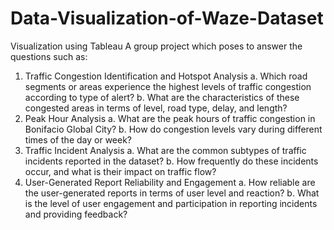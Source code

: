 # Data-Visualization-of-Waze-Dataset
Visualization using Tableau
A group project which poses to answer the questions such as:
  1. Traffic Congestion Identification and Hotspot Analysis
    a. Which road segments or areas experience the highest levels of traffic congestion according to type of alert?
    b. What are the characteristics of these congested areas in terms of level, road type, delay, and length?
  3. Peak Hour Analysis
     a. What are the peak hours of traffic congestion in Bonifacio Global City?
     b. How do congestion levels vary during different times of the day or week?
  4. Traffic Incident Analysis
     a. What are the common subtypes of traffic incidents reported in the dataset?
     b. How frequently do these incidents occur, and what is their impact on traffic flow?
 5. User-Generated Report Reliability and Engagement
     a. How reliable are the user-generated reports in terms of user level and reaction?
    b. What is the level of user engagement and participation in reporting incidents and providing feedback?

